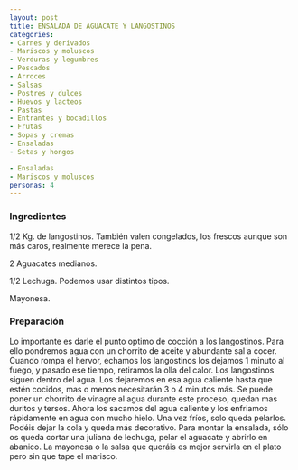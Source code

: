 ```yaml
---
layout: post
title: ENSALADA DE AGUACATE Y LANGOSTINOS
categories:
- Carnes y derivados
- Mariscos y moluscos
- Verduras y legumbres
- Pescados
- Arroces
- Salsas
- Postres y dulces
- Huevos y lacteos
- Pastas
- Entrantes y bocadillos
- Frutas
- Sopas y cremas
- Ensaladas
- Setas y hongos

- Ensaladas
- Mariscos y moluscos
personas: 4 
---
```

<h3>Ingredientes</h3>
1/2 Kg. de langostinos. También valen congelados, los frescos aunque son más caros, realmente merece la pena.

2 Aguacates medianos.

1/2 Lechuga. Podemos usar distintos tipos.

Mayonesa.

<h3>Preparación</h3>
Lo importante es darle el punto optimo de cocción a los langostinos. Para ello pondremos agua con un chorrito de aceite y abundante sal a cocer. Cuando rompa el hervor, echamos los langostinos los dejamos 1 minuto al fuego, y pasado ese tiempo, retiramos la olla del calor. Los langostinos siguen dentro del agua. Los dejaremos en esa agua caliente hasta que estén cocidos, mas o menos necesitarán 3 o 4 minutos más. Se puede poner un chorrito de vinagre al agua durante este proceso, quedan mas duritos y tersos. Ahora los sacamos del agua caliente y los enfriamos rápidamente en agua con mucho hielo. Una vez fríos, solo queda pelarlos. Podéis dejar la cola y queda más decorativo. Para montar la ensalada, sólo os queda cortar una juliana de lechuga, pelar el aguacate y abrirlo en abanico. La mayonesa o la salsa que queráis es mejor servirla en el plato pero sin que tape el marisco.

